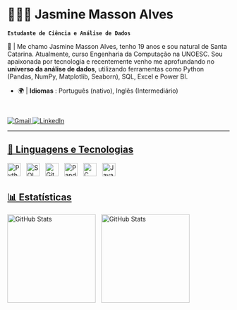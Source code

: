 # 👩🏻‍💻 Jasmine Masson Alves

**`Estudante de Ciência e Análise de Dados`**

📌 | Me chamo Jasmine Masson Alves, tenho 19 anos e sou natural de Santa Catarina. Atualmente, curso Engenharia da Computação na UNOESC. Sou apaixonada por tecnologia e recentemente venho me aprofundando no **universo da análise de dados**, utilizando ferramentas como Python (Pandas, NumPy, Matplotlib, Seaborn), SQL, Excel e Power BI. 

- 🌍 | **Idiomas** : Português (nativo), Inglês (Intermediário)  

<br/>

<p align="left">
    <a href="mailto:jascpz.tec@gmail.com">
        <img 
            alt="Gmail" 
            title="Meu Gmail" 
            src="https://custom-icon-badges.demolab.com/badge/-jascpz.tec@gmail.com-red?style=for-the-badge&logo=mention&logoColor=white"
        />
        </a>
    <a href="https://www.linkedin.com/in/jasmine-masson-alves/">
        <img 
            alt="LinkedIn" 
            title="Meu LinkedIn" 
            src="https://custom-icon-badges.demolab.com/badge/-Meu%20LinkedIn%20-blue?style=for-the-badge&logo=workflow&logoColor=white"
        />
</p>

---

## 🤖 Linguagens e Tecnologias 

<img 
    align="left" 
    alt="Python"
    title="Python" 
    width="30px" 
    style="padding-right: 10px;" 
    src="https://cdn.jsdelivr.net/gh/devicons/devicon@latest/icons/python/python-original.svg" 
/>
<img 
    align="left" 
    alt="SQL" 
    title="SQL"
    width="30px" 
    style="padding-right: 10px;" 
    src="https://cdn.jsdelivr.net/gh/devicons/devicon@latest/icons/mysql/mysql-original-wordmark.svg"
/>
<img 
    align="left" 
    alt="Git" 
    title="Git"
    width="30px" 
    style="padding-right: 10px;" 
    src="https://cdn.jsdelivr.net/gh/devicons/devicon@latest/icons/git/git-original.svg" 
/>
<img 
    align="left" 
    alt="Pandas" 
    title="Pandas"
    width="30px" 
    style="padding-right: 10px;" 
    src="https://cdn.jsdelivr.net/gh/devicons/devicon@latest/icons/pandas/pandas-original.svg"
/>
<img 
    align="left" 
    alt="C" 
    title="C"
    width="30px" 
    style="padding-right: 10px;" 
    src="https://cdn.jsdelivr.net/gh/devicons/devicon@latest/icons/c/c-original.svg" 
/>
<img 
    align="left" 
    alt="Java" 
    title="Java"
    width="30px" 
    style="padding-right: 10px;" 
    src="https://cdn.jsdelivr.net/gh/devicons/devicon@latest/icons/java/java-original.svg" 
/>
<br/>
<br/>

## 📊 Estatísticas
<p>
  <img 
    align="left" 
    alt="GitHub Stats" 
    height="200" 
    style="padding-right: 10px;" 
    src="https://github-readme-stats.vercel.app/api?username=JasmineAlves&show_icons=true&theme=radical&include_all_commits=true&locale=pt-br" 
  />

<img 
      align="left" 
      alt="GitHub Stats" 
      height="200" 
      src="https://github-readme-stats.vercel.app/api/top-langs/?username=JasmineAlves&theme=radical&layout=compact&custom_title=Tecnologias&langs_count=9" 
  />

</p>
